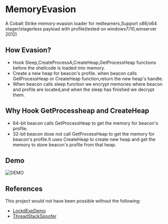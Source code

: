 # MemoryEvasion
A Cobalt Strike memory evasion loader for redteamers,Support x86/x64 stager/stagerless payload with profile(tested on windows7/10,winserver 2012)
## How Evasion?
* Hook Sleep,CreateProcessA,CreateHeap,GetProcessHeap functions before the shellcode is loaded into memory.
* Create a new heap for beacon's profile. when beacon calls GetProcessHeap or CreateHeap function,return the new heap's handle.
* When beacon calls sleep function we encrypt memories where beacon and profile are located,and when the sleep has finished we decrypt them.

## Why Hook GetProcessheap and CreateHeap
* 64-bit beacon calls GetProcessHeap to get the memory for beacon's profile.
* 32-bit beacon dose not call GetProcessHeap to get the memory for beacon's profile.It uses CreateHeap to create new heap and get the memory to store beacon's profile from that heap.

## Demo
![DEMO](demo.gif)

## References
This project would not have been possible without the following:
- [LockdExeDemo](https://github.com/waldo-irc/LockdExeDemo)
- [ThreadStackSpoofer](https://github.com/mgeeky/ThreadStackSpoofer)
